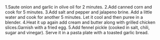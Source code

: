 1.Saute onion and garlic in olive oil for 2 minutes.
2.Add canned corn and cook for 5 minutes.
3.Add salt and pepper and jalapeno brine. Add a little water and cook for another 5 minutes. Let it cool and then puree in a blender.
4.Heat it up again add cream and butter along with grilled chicken slices.Garnish with a fried egg.
5.Add fennel pickle (cooked in salt, chili, sugar and vinegar). Serve it in a pasta plate with a toasted garlic bread.